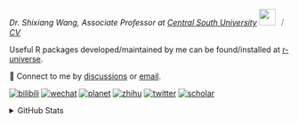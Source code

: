 
<p><em>Dr. Shixiang Wang, Associate Professor at <a href="https://en.csu.edu.cn/">Central South University</a> <img src="https://media.giphy.com/media/WUlplcMpOCEmTGBtBW/giphy.gif" width="30">  ｜ <a href="https://shixiangwang.github.io/cv-shixiang/">CV</a>
</em></p>

Useful R packages developed/maintained by me can be found/installed at [r-universe](https://shixiangwang.r-universe.dev/).

💬 Connect to me by
[discussions](https://github.com/ShixiangWang/self-study/discussions) or [email](mailto:shixiang1994wang@gmail.com). 

[![bilibili](https://img.shields.io/badge/王诗翔-B站-yellow)](https://space.bilibili.com/11553374) [![wechat](https://img.shields.io/badge/王诗翔-微信公众号-important)](https://shixiangwang.github.io/home/logo/qrcode.jpg) [![planet](https://img.shields.io/badge/王诗翔-知识星球-blueviolet)](https://t.zsxq.com/rBqbIei)  [![zhihu](https://img.shields.io/badge/王诗翔-知乎-blue)](https://www.zhihu.com/people/shixiangwang) [![twitter](https://img.shields.io/badge/WangShxiang-twitter-ff69b4)](https://twitter.com/WangShxiang) [![scholar](https://img.shields.io/badge/ShixiangWang-Scholar-00ffff)](https://scholar.google.com/citations?user=FvNp0NkAAAAJ) 

<details>
 
<summary>GitHub Stats</summary>


<!--START_SECTION:waka-->
**🐱 My GitHub Data** 

> 📦 5.0 MB Used in GitHub's Storage 
 > 
> 🏆 587 Contributions in the Year 2025
 > 
> 🚫 Not Opted to Hire
 > 
> 📜 100 Public Repositories 
 > 
> 🔑 30 Private Repositories 
 > 
**I'm an Early 🐤** 

```text
🌞 Morning                2300 commits        ████░░░░░░░░░░░░░░░░░░░░░   16.73 % 
🌆 Daytime                5870 commits        ███████████░░░░░░░░░░░░░░   42.70 % 
🌃 Evening                4639 commits        ████████░░░░░░░░░░░░░░░░░   33.74 % 
🌙 Night                  939 commits         ██░░░░░░░░░░░░░░░░░░░░░░░   06.83 % 
```
📅 **I'm Most Productive on Tuesday** 

```text
Monday                   2166 commits        ████░░░░░░░░░░░░░░░░░░░░░   15.76 % 
Tuesday                  2520 commits        █████░░░░░░░░░░░░░░░░░░░░   18.33 % 
Wednesday                2308 commits        ████░░░░░░░░░░░░░░░░░░░░░   16.79 % 
Thursday                 2219 commits        ████░░░░░░░░░░░░░░░░░░░░░   16.14 % 
Friday                   2085 commits        ████░░░░░░░░░░░░░░░░░░░░░   15.17 % 
Saturday                 1058 commits        ██░░░░░░░░░░░░░░░░░░░░░░░   07.70 % 
Sunday                   1392 commits        ███░░░░░░░░░░░░░░░░░░░░░░   10.13 % 
```


**I Mostly Code in R** 

```text
R                        87 repos            ██████████████░░░░░░░░░░░   54.04 % 
HTML                     24 repos            ████░░░░░░░░░░░░░░░░░░░░░   14.91 % 
Python                   7 repos             █░░░░░░░░░░░░░░░░░░░░░░░░   04.35 % 
SCSS                     3 repos             ░░░░░░░░░░░░░░░░░░░░░░░░░   01.86 % 
Lua                      1 repo              ░░░░░░░░░░░░░░░░░░░░░░░░░   00.62 % 
```




 Last Updated on 04/08/2025 19:04:08 UTC
<!--END_SECTION:waka-->

> These Readme stats are generated using github action [awesome-readme-stats](https://github.com/anmol098/waka-readme-stats)

-----

**NOTE: Top languages does not indicate my skill level or anything like that. It is just a metric of which languages have been hosted by me on GitHub based on the usage across repositories.**

</details>
